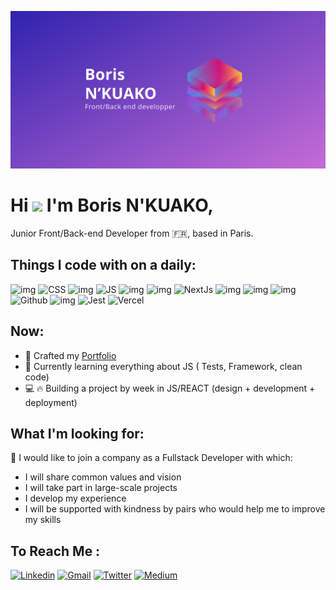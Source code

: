 ![illu](./bn_01_ok.svg)
# Hi <img src="https://raw.githubusercontent.com/MartinHeinz/MartinHeinz/master/wave.gif" width="30px"> I'm Boris N'KUAKO, 
  Junior Front/Back-end Developer from 🇫🇷, based in Paris.
   ## Things I code with on a daily:
   ![img](https://camo.githubusercontent.com/0c3a16a22ae058cfe38a06dc9ea16404cf006409262f547c9ccfa3ec8b30f71e/68747470733a2f2f696d672e736869656c64732e696f2f62616467652f2d48544d4c352d4533344632363f7374796c653d666c61742d737175617265266c6f676f3d68746d6c35266c6f676f436f6c6f723d7768697465)
  ![CSS](https://img.shields.io/static/v1?label=&message=CSS&color=%231572B6&logo=CSS3)
    ![img](https://camo.githubusercontent.com/fabe0b9fc0956fc4327fb91945629b49e89722774141d1be082a23f4770e2513/68747470733a2f2f696d672e736869656c64732e696f2f62616467652f2d536173732d4343363639393f7374796c653d666c61742d737175617265266c6f676f3d73617373266c6f676f436f6c6f723d7768697465)
   ![JS](https://img.shields.io/static/v1?label=&message=JS&color=%23F7DF1E&logo=javascript&logoColor=white)
   ![img](https://camo.githubusercontent.com/425d14e7ceaf18d8bb8e9bf17cd1a270c928c888b9ee4abe84a3bc8a5b3122fe/68747470733a2f2f696d672e736869656c64732e696f2f62616467652f2d4e6f64656a732d3433383533643f7374796c653d666c61742d737175617265266c6f676f3d4e6f64652e6a73266c6f676f436f6c6f723d7768697465)
  ![img](https://camo.githubusercontent.com/533da8800843b57b91a3227ce7d151ca865a0eeaae675715e209c0092314fa96/68747470733a2f2f696d672e736869656c64732e696f2f62616467652f2d52656163742d3435623864383f7374796c653d666c61742d737175617265266c6f676f3d7265616374266c6f676f436f6c6f723d7768697465)
    ![NextJs](https://img.shields.io/static/v1?label=&message=NextJs&color=white&logo=Next.js&logoColor=black)
  ![img](https://camo.githubusercontent.com/561f3d4fd727fcca82984c91a65eca069ff34a435072158f6947c4ca52370eae/68747470733a2f2f696d672e736869656c64732e696f2f62616467652f2d4769742d4630353033323f7374796c653d666c61742d737175617265266c6f676f3d676974266c6f676f436f6c6f723d7768697465)
  ![img](https://camo.githubusercontent.com/1e50ab849e8c196ea962ac3b966a15924234879eeb85f9dd0e0431e43a145b43/68747470733a2f2f696d672e736869656c64732e696f2f62616467652f2d4e504d2d4342333833373f7374796c653d666c61742d737175617265266c6f676f3d6e706d266c6f676f436f6c6f723d7768697465)
  ![img](https://camo.githubusercontent.com/0abaf79f5a2c269447971b744307fcb26ba80ec2fd7025eb2e2ed82447c89891/68747470733a2f2f696d672e736869656c64732e696f2f62616467652f2d496e736f6d6e69612d3538343942453f7374796c653d666c61742d737175617265266c6f676f3d696e736f6d6e6961266c6f676f436f6c6f723d7768697465)
  ![Github](https://img.shields.io/static/v1?label=&message=Github&color=white&logo=GitHub&logoColor=black)
  ![img](https://camo.githubusercontent.com/f0acbdace9431d2a168a8a53637655735a6fd6eee112155fd7f6daac3ff47f18/68747470733a2f2f696d672e736869656c64732e696f2f62616467652f2d4769746875625f416374696f6e732d3230383846463f7374796c653d666c61742d737175617265266c6f676f3d6769746875622d616374696f6e73266c6f676f436f6c6f723d7768697465)
  ![Jest](https://img.shields.io/static/v1?label=&message=Jest&color=%23C21325&logo=Jest&logoColor=white)
  ![Vercel](https://img.shields.io/static/v1?label=&message=Vercel&color=white&logo=Vercel&logoColor=black)
      
  
  ## Now:
  - 🚀 Crafted my [Portfolio](http://borisnkuako.com/)
  - 📖 Currently learning everything about JS ( Tests, Framework, clean code)
  - 💻 🔥 Building a project by week in JS/REACT (design + development + deployment)

 ## What I'm looking for:
🚀 I would like to join a company as a Fullstack Developer with which:

- I will share common values and vision
- I will take part in large-scale projects
- I develop my experience
- I will be supported with kindness by pairs who would help me to improve my skills
  
## To Reach Me :
[![Linkedin](https://img.shields.io/static/v1?label=&message=Linkedin&color=%230A66C2&style=for-the-badge&logo=Linkedin&logoColor=white)](https://www.linkedin.com/in/borisnkuako/)
[![Gmail](https://img.shields.io/static/v1?label=&message=Gmail&color=%23EA4335&style=for-the-badge&logo=Gmail&logoColor=white)](mailto:nkuako.boris@gmail.com)
[![Twitter](https://img.shields.io/static/v1?label=&message=Twitter&color=%231DA1F2&style=for-the-badge&logo=Twitter&logoColor=white)](https://twitter.com/BorisNkuako)
[![Medium](https://img.shields.io/static/v1?label=&message=Medium&color=white&style=for-the-badge&logo=Medium&logoColor=black)](https://boris-n-dev.medium.com/)

<!---
bnthp16/bnthp16 is a ✨ special ✨ repository because its `README.md` (this file) appears on your GitHub profile.
You can click the Preview link to take a look at your changes.
--->
